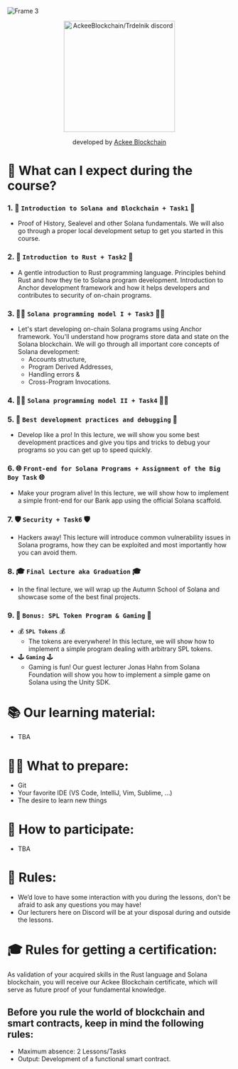 ![Frame 3](https://github.com/Ackee-Blockchain/.github/assets/56036748/5048e766-40b1-4d24-9d6e-883fbfcc277e)

<div align="center">

<a href="https://discord.gg/x7qXXnGCsa">
  <img src="https://discordapp.com/api/guilds/867746290678104064/widget.png?style=banner2" width="250" title="AckeeBlockchain/Trdelnik discord">
</a>

developed by [Ackee Blockchain](https://ackeeblockchain.com)

</div>

# 📝 What can I expect during the course?

### 1. 👋 **`Introduction to Solana and Blockchain + Task1`** 👋
- Proof of History, Sealevel and other Solana fundamentals. We will also go through a proper local development setup to get you started in this course.
### 2. 🧡 **`Introduction to Rust + Task2`** 🧡 
- A gentle introduction to Rust programming language. Principles behind Rust and how they tie to Solana program development.
Introduction to Anchor development framework and how it helps developers and contributes to security of on-chain programs.
### 3. 👩‍💻 **`Solana programming model I + Task3`** 👩‍💻 
- Let's start developing on-chain Solana programs using Anchor framework. You'll understand how programs store data and state on the Solana blockchain. We will go through all important core concepts of Solana development:
  - Accounts structure,
  - Program Derived Addresses,
  - Handling errors &
  - Cross-Program Invocations.
### 4. 👩‍💻 **`Solana programming model II + Task4`** 👩‍💻
### 5. 🐛 **`Best development practices and debugging`** 🐛
- Develop like a pro! In this lecture, we will show you some best development practices and give you tips and tricks to debug your programs so you can get up to speed quickly.
### 6. 🌐 **`Front-end for Solana Programs + Assignment of the Big Boy Task`** 🌐
- Make your program alive! In this lecture, we will show how to implement a simple front-end for our Bank app using the official Solana scaffold.
### 7. 🛡️ **`Security + Task6`** 🛡️ 
- Hackers away! This lecture will introduce common vulnerability issues in Solana programs, how they can be exploited and most importantly how you can avoid them.
### 8. 🎓 **`Final Lecture aka Graduation`** 🎓
- In the final lecture, we will wrap up the Autumn School of Solana and showcase some of the best final projects.
### 9. 🍖 **`Bonus: SPL Token Program & Gaming`** 🍖
- 💰 **`SPL Tokens`** 💰
  - The tokens are everywhere! In this lecture, we will show how to implement a simple program dealing with arbitrary SPL tokens.
- 🕹️ **`Gaming`** 🕹️
  - Gaming is fun! Our guest lecturer Jonas Hahn from Solana Foundation will show you how to implement a simple game on Solana using the Unity SDK.

# 📚 Our learning material:
- TBA

# 👩‍💻 What to prepare:
- Git
- Your favorite IDE (VS Code, IntelliJ, Vim, Sublime, …)
- The desire to learn new things

# 🔬 How to participate:
- TBA

# 🤝 Rules:
- We’d love to have some interaction with you during the lessons, don't be afraid to ask any questions you may have!
- Our lecturers here on Discord will be at your disposal during and outside the lessons.

# 🎓 Rules for getting a certification:
As validation of your acquired skills in the Rust language and Solana blockchain, you will receive our Ackee Blockchain certificate, which will serve as future proof of your fundamental knowledge.

## Before you rule the world of blockchain and smart contracts, keep in mind the following rules:
- Maximum absence: 2 Lessons/Tasks
- Output: Development of a functional smart contract.

